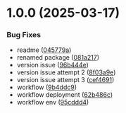 # 1.0.0 (2025-03-17)


### Bug Fixes

* readme ([045779a](https://github.com/soya-miruku/walrus-sdk/commit/045779a60b35a632a381dc75becd351216a959e0))
* renamed package ([081a217](https://github.com/soya-miruku/walrus-sdk/commit/081a21747c966facdddd98be25a22049ba961b95))
* version issue ([96b444e](https://github.com/soya-miruku/walrus-sdk/commit/96b444e6a21c72610684561ccdc6d0552fff32a7))
* version issue attempt 2 ([8f03a9e](https://github.com/soya-miruku/walrus-sdk/commit/8f03a9e6e2e2998decc23bc7476904d81dd0a277))
* version issue attempt 3 ([cef4691](https://github.com/soya-miruku/walrus-sdk/commit/cef4691532b613b06da6dfe8b455a19726b0f165))
* workflow ([9b4ddc9](https://github.com/soya-miruku/walrus-sdk/commit/9b4ddc9561136f1c149ba09d467dbbad2957d717))
* workflow deployment ([62b486c](https://github.com/soya-miruku/walrus-sdk/commit/62b486c8f300f9ec3992ae1da5aea9250cd126c3))
* workflow env ([95cddd4](https://github.com/soya-miruku/walrus-sdk/commit/95cddd41d9a0d0cd0d309bd120d796046512021e))
